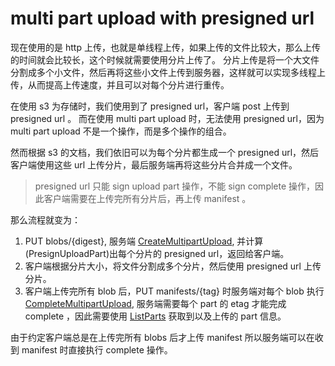 # multi part upload with presigned url

现在使用的是 http 上传，也就是单线程上传，如果上传的文件比较大，那么上传的时间就会比较长，这个时候就需要使用分片上传了。
分片上传是将一个大文件分割成多个小文件，然后再将这些小文件上传到服务器，这样就可以实现多线程上传，从而提高上传速度，并且可以对每个分片进行重传。

在使用 s3 为存储时，我们使用到了 presigned url，客户端 post 上传到 presigned url 。
而在使用 multi part upload 时，无法使用 presigned url，因为 multi part upload 不是一个操作，而是多个操作的组合。

然而根据 s3 的文档，我们依旧可以为每个分片都生成一个 presigned url，然后客户端使用这些 url 上传分片，最后服务端再将这些分片合并成一个文件。

> presigned url 只能 sign upload part 操作，不能 sign complete 操作，因此客户端需要在上传完所有分片后，再上传 manifest 。

那么流程就变为：

1. PUT blobs/{digest}, 服务端 [CreateMultipartUpload](https://docs.aws.amazon.com/AmazonS3/latest/API/API_CreateMultipartUpload.html),
   并计算(PresignUploadPart)出每个分片的 presigned url，返回给客户端。
2. 客户端根据分片大小，将文件分割成多个分片，然后使用 presigned url 上传分片。
3. 客户端上传完所有 blob 后，PUT manifests/{tag} 时服务端对每个 blob 执行
   [CompleteMultipartUpload](https://docs.aws.amazon.com/AmazonS3/latest/API/API_CompleteMultipartUpload.html),
   服务端需要每个 part 的 etag 才能完成 complete ，因此需要使用
   [ListParts](https://docs.aws.amazon.com/AmazonS3/latest/API/API_ListParts.html)
   获取到以及上传的 part 信息。

由于约定客户端总是在上传完所有 blobs 后才上传 manifest 所以服务端可以在收到 manifest 时直接执行 complete 操作。
